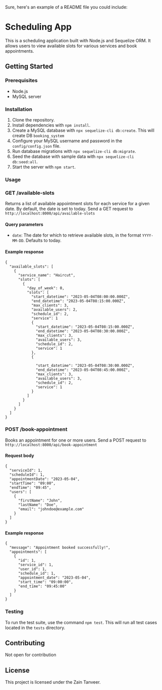 Sure, here's an example of a README file you could include:

# Scheduling App

This is a scheduling application built with Node.js and Sequelize ORM. It allows users to view available slots for various services and book appointments. 

## Getting Started

### Prerequisites

- Node.js
- MySQL server

### Installation

1. Clone the repository.
2. Install dependencies with `npm install`.
3. Create a MySQL database with  `npx sequelize-cli db:create`. This will create DB `booking_system`
4. Configure your MySQL username and password in the `config/config.json` file.
5. Run database migrations with `npx sequelize-cli db:migrate`.
6. Seed the database with sample data with `npx sequelize-cli db:seed:all`.
7. Start the server with `npm start`.

### Usage

### GET /available-slots

Returns a list of available appointment slots for each service for a given date. By default, the date is set to today. Send a GET request to `http://localhost:8000/api/available-slots` 

#### Query parameters

- `date`: The date for which to retrieve available slots, in the format `YYYY-MM-DD`. Defaults to today.

#### Example response

```
{
  "available_slots": [
    {
      "service_name": "Haircut",
      "slots": [
        {
          "day_of_week": 0,
          "slots": [
            "start_datetime": "2023-05-04T08:00:00.000Z",
            "end_datetime": "2023-05-04T08:15:00.000Z",
            "max_clients": 3,
            "available_users": 2,
            "schedule_id": 2,
            "service": 1
            {
              "start_datetime": "2023-05-04T08:15:00.000Z",
              "end_datetime": "2023-05-04T08:30:00.000Z",
              "max_clients": 3,
              "available_users": 3,
              "schedule_id": 2,
              "service": 1
            },
            {
              
              "start_datetime": "2023-05-04T08:30:00.000Z",
              "end_datetime": "2023-05-04T08:45:00.000Z",
              "max_clients": 3,
              "available_users": 3,
              "schedule_id": 2,
              "service": 1
            }
          ]
        }
      ]
    }
  ]
}
```
### POST /book-appointment

Books an appointment for one or more users. Send a POST request to `http://localhost:8000/api/book-appointment` 

#### Request body

```
{
  "serviceId": 1,
  "scheduleId": 1,
  "appointmentDate": "2023-05-04",
  "startTime": "09:00",
  "endTime": "09:45",
  "users": [
    {
      "firstName": "John",
      "lastName": "Doe",
      "email": "johndoe@example.com"
    }
  ]
}
```

#### Example response

```
{
  "message": "Appointment booked successfully!",
  "appointments": [
    {
      "id": 1,
      "service_id": 1,
      "user_id": 1,
      "schedule_id": 1,
      "appointment_date": "2023-05-04",
      "start_time": "09:00:00",
      "end_time": "09:45:00"
    }
  ]
}
```

### Testing

To run the test suite, use the command `npm test`. This will run all test cases located in the `tests` directory.

## Contributing

Not open for contribution

## License

This project is licensed under the Zain Tanveer.
